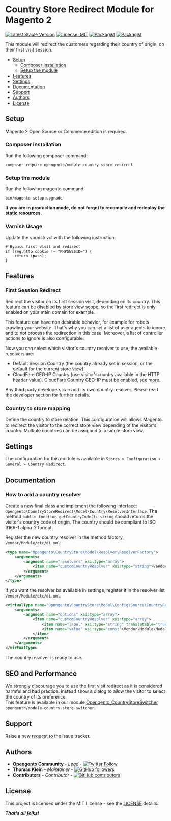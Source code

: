 # Country Store Redirect Module for Magento 2

[![Latest Stable Version](https://img.shields.io/packagist/v/opengento/module-country-store-redirect.svg?style=flat-square)](https://packagist.org/packages/opengento/module-country-store-redirect)
[![License: MIT](https://img.shields.io/github/license/opengento/magento2-country-store-redirect.svg?style=flat-square)](./LICENSE) 
[![Packagist](https://img.shields.io/packagist/dt/opengento/module-country-store-redirect.svg?style=flat-square)](https://packagist.org/packages/opengento/module-country-store-redirect/stats)
[![Packagist](https://img.shields.io/packagist/dm/opengento/module-country-store-redirect.svg?style=flat-square)](https://packagist.org/packages/opengento/module-country-store-redirect/stats)

This module will redirect the customers regarding their country of origin, on their first visit session.

 - [Setup](#setup)
   - [Composer installation](#composer-installation)
   - [Setup the module](#setup-the-module)
 - [Features](#features)
 - [Settings](#settings)
 - [Documentation](#documentation)
 - [Support](#support)
 - [Authors](#authors)
 - [License](#license)

## Setup

Magento 2 Open Source or Commerce edition is required.

### Composer installation

Run the following composer command:

```
composer require opengento/module-country-store-redirect
```

### Setup the module

Run the following magento command:

```
bin/magento setup:upgrade
```

**If you are in production mode, do not forget to recompile and redeploy the static resources.**

### Varnish Usage

Update the varnish vcl with the following instruction:

```
# Bypass first visit and redirect
if (req.http.cookie !~ "PHPSESSID=") {
    return (pass);
}
```

## Features

### First Session Redirect

Redirect the visitor on its first session visit, depending on its country. This feature can be disabled by store view
scope, so the first redirect is only enabled on your main domain for example.

This feature can have non desirable behavior, for example for robots crawling your website. That's why you can set a
list of user agents to ignore and to not process the redirection in this case.
Moreover, a list of controller actions to ignore is also configurable.

Now you can select which visitor's country resolver to use, the available resolvers are:
 - Default Session Country (the country already set in session, or the default for the current store view).
 - CloudFare GEO-IP Country (use visitor'scountry available in the HTTP header value). CloudFare Country GEO-IP must be
 enabled, [see more](https://support.cloudflare.com/hc/en-us/articles/200168236-Configuring-Cloudflare-IP-Geolocation).

Any third party developers can add its own country resolver. Please read the developer section for further details.

### Country to store mapping

Define the country to store relation. This configuration will allows Magento to redirect the visitor to the correct
store view depending of the visitor's country. Multiple countries can be assigned to a single store view.

## Settings

The configuration for this module is available in `Stores > Configuration > General > Country Redirect`.  

## Documentation

### How to add a country resolver

Create a new final class and implement the following interface: `Opengento\CountryStoreRedirect\Model\Country\ResolverInterface`.
The method `public function getCountryCode(): string` should returns the visitor's country code of origin. The country
should be compliant to ISO 3166-1 alpha-2 format.

Register the new country resolver in the method factory, `Vendor/Module/etc/di.xml`:

```xml
<type name="Opengento\CountryStore\Model\Resolver\ResolverFactory">
    <arguments>
        <argument name="resolvers" xsi:type="array">
            <item name="customCountryResolver" xsi:type="string">Vendor\Module\Model\Country\Resolver\CustomCountryResolver</item>
        </argument>
    </arguments>
</type>
```

If you want the resolver ba available in settings, register it in the resolver list `Vendor/Module/etc/di.xml`:

```xml
<virtualType name="Opengento\CountryStore\Model\Config\Source\CountryResolver">
    <arguments>
        <argument name="options" xsi:type="array">
            <item name="customCountryResolver" xsi:type="array">
                <item name="label" xsi:type="string" translatable="true">Custom Country Resolver</item>
                <item name="value" xsi:type="const">Vendor\Module\Model\Country\Resolver\CustomCountryResolver::RESOLVER_CODE</item>
            </item>
        </argument>
    </arguments>
</virtualType>
```

The country resolver is ready to use.

## SEO and Performance

We strongly discourage you to use the first visit redirect as it is considered harmful and bad practice. Instead show a 
dialog to allow the visitor to select the country of its preference.  
This feature is available in our module [Opengento_CountryStoreSwitcher](https://github.com/opengento/magento2-country-store-switcher) `opengento/module-country-store-switcher`.

## Support

Raise a new [request](https://github.com/opengento/magento2-country-store-redirect/issues) to the issue tracker.

## Authors

- **Opengento Community** - *Lead* - [![Twitter Follow](https://img.shields.io/twitter/follow/opengento.svg?style=social)](https://twitter.com/opengento)
- **Thomas Klein** - *Maintainer* - [![GitHub followers](https://img.shields.io/github/followers/thomas-kl1.svg?style=social)](https://github.com/thomas-kl1)
- **Contributors** - *Contributor* - [![GitHub contributors](https://img.shields.io/github/contributors/opengento/magento2-country-store-redirect.svg?style=flat-square)](https://github.com/opengento/magento2-country-store-redirect/graphs/contributors)

## License

This project is licensed under the MIT License - see the [LICENSE](./LICENSE) details.

***That's all folks!***
